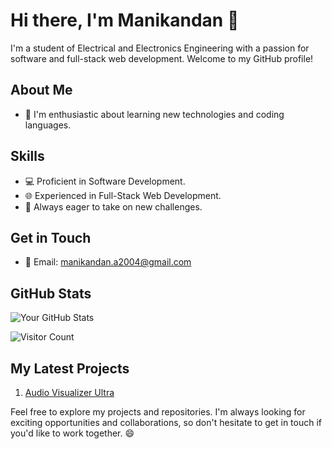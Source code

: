 # Hi there, I'm Manikandan 👋

I'm a student of Electrical and Electronics Engineering with a passion for software and full-stack web development. Welcome to my GitHub profile!

## About Me

- 🌱 I'm enthusiastic about learning new technologies and coding languages.
<!--- - 💼 I'm open to internships and collaborations in the field of software and web development. --->

## Skills

- 💻 Proficient in Software Development.
- 🌐 Experienced in Full-Stack Web Development.
- 🚀 Always eager to take on new challenges.

## Get in Touch

- 📧 Email: [manikandan.a2004@gmail.com](mailto:manikandan.a2004@gmail.com)

## GitHub Stats

![Your GitHub Stats](https://github-readme-stats.vercel.app/api?username=manik6588&show_icons=true&theme=radical)

![Visitor Count](https://profile-counter.glitch.me/manik6588/count.svg)

## My Latest Projects

1. [Audio Visualizer Ultra](https://github.com/manik6588/AudioVisualizerUltra)

Feel free to explore my projects and repositories. I'm always looking for exciting opportunities and collaborations, so don't hesitate to get in touch if you'd like to work together. 😄


<!---
manik6588/manik6588 is a ✨ special ✨ repository because its `README.md` (this file) appears on your GitHub profile.
You can click the Preview link to take a look at your changes.
--->
